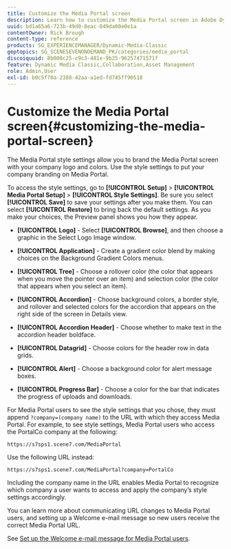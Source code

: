 ```yaml
---
title: Customize the Media Portal screen
description: Learn how to customize the Media Portal screen in Adobe Dynamic Media Classic.
uuid: bd1a65a6-723b-49d0-8eac-849da00e0e1a
contentOwner: Rick Brough
content-type: reference
products: SG_EXPERIENCEMANAGER/Dynamic-Media-Classic
geptopics: SG_SCENESEVENONDEMAND_PK/categories/media_portal
discoiquuid: 8b000c25-c9c3-481e-9b25-96257471571f
feature: Dynamic Media Classic,Collaboration,Asset Management
role: Admin,User
exl-id: b0c5f70a-2388-42aa-a1ed-fd745ff90518
---
```

# Customize the Media Portal screen{#customizing-the-media-portal-screen}

The Media Portal style settings allow you to brand the Media Portal screen with your company logo and colors. Use the style settings to put your company branding on Media Portal.

To access the style settings, go to **[!UICONTROL Setup]** > **[!UICONTROL Media Portal Setup]** > **[!UICONTROL Style Settings]**. Be sure you select **[!UICONTROL Save]** to save your settings after you make them. You can select **[!UICONTROL Restore]** to bring back the default settings. As you make your choices, the Preview panel shows you how they appear.

* **[!UICONTROL Logo]** - Select **[!UICONTROL Browse]**, and then choose a graphic in the Select Logo Image window.

* **[!UICONTROL Application]** - Create a gradient color blend by making choices on the Background Gradient Colors menus.

* **[!UICONTROL Tree]** - Choose a rollover color (the color that appears when you move the pointer over an item) and selection color (the color that appears when you select an item).

* **[!UICONTROL Accordion]** - Choose background colors, a border style, and rollover and selected colors for the accordion that appears on the right side of the screen in Details view.

* **[!UICONTROL Accordion Header]** - Choose whether to make text in the accordion header boldface.

* **[!UICONTROL Datagrid]** - Choose colors for the header row in data grids.

* **[!UICONTROL Alert]** - Choose a background color for alert message boxes.

* **[!UICONTROL Progress Bar]** - Choose a color for the bar that indicates the progress of uploads and downloads.

For Media Portal users to see the style settings that you chose, they must append `?company=(company name)` to the URL with which they access Media Portal. For example, to see style settings, Media Portal users who access the PortalCo company at the following:

`https://s7sps1.scene7.com/MediaPortal`

Use the following URL instead:

`https://s7sps1.scene7.com/MediaPortal?company=PortalCo`

Including the company name in the URL enables Media Portal to recognize which company a user wants to access and apply the company’s style settings accordingly.

You can learn more about communicating URL changes to Media Portal users, and setting up a Welcome e-mail message so new users receive the correct Media Portal URL.

See [Set up the Welcome e-mail message for Media Portal users](adding-media-portal-users.md#setting_up_the_welcome_e_mail_message_for_media_portal_users).
